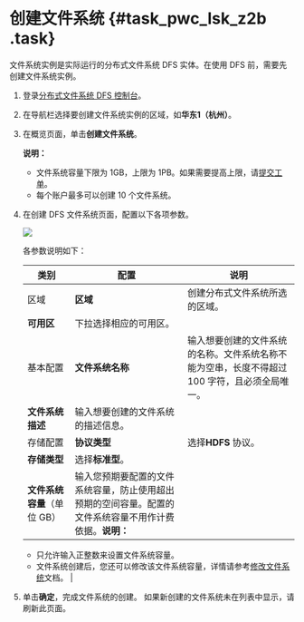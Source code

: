 # 创建文件系统 {#task_pwc_lsk_z2b .task}

文件系统实例是实际运行的分布式文件系统 DFS 实体。在使用 DFS 前，需要先创建文件系统实例。

1.  登录[分布式文件系统 DFS 控制台](https://dfs.console.aliyun.com)。 
2.  在导航栏选择要创建文件系统实例的区域，如**华东1（杭州）**。 
3.  在概览页面，单击**创建文件系统**。 

    **说明：** 

    -   文件系统容量下限为 1GB，上限为 1PB。如果需要提高上限，请[提交工单](https://selfservice.console.aliyun.com/ticket/createIndex)。
    -   每个账户最多可以创建 10 个文件系统。
4.  在创建 DFS 文件系统页面，配置以下各项参数。 

    ![](http://static-aliyun-doc.oss-cn-hangzhou.aliyuncs.com/assets/img/19046/154475450833315_zh-CN.png)

    各参数说明如下：

    |类别|配置|说明|
    |--|--|--|
    |区域|**区域**|创建分布式文件系统所选的区域。|
    |**可用区**|下拉选择相应的可用区。|
    |基本配置|**文件系统名称**|输入想要创建的文件系统的名称。文件系统名称不能为空串，长度不得超过 100 字符，且必须全局唯一。|
    |**文件系统描述**|输入想要创建的文件系统的描述信息。|
    |存储配置|**协议类型**|选择**HDFS** 协议。|
    |**存储类型**|选择**标准型**。|
    |**文件系统容量**（单位 GB）|输入您预期要配置的文件系统容量，防止使用超出预期的空间容量。配置的文件系统容量不用作计费依据。**说明：** 

    -   只允许输入正整数来设置文件系统容量。
    -   文件系统创建后，您还可以修改该文件系统容量，详情请参考[修改文件系统](../../../../cn.zh-CN/用户指南/文件系统/修改文件系统.md#ul_f1d_njx_wfb)文档。
|

5.   单击**确定**，完成文件系统的创建。 如果新创建的文件系统未在列表中显示，请刷新此页面。

